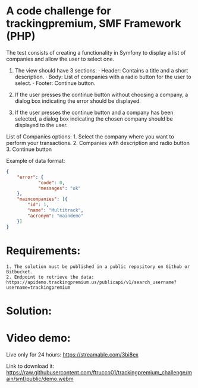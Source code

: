 # A code challenge for trackingpremium, SMF Framework (PHP)

The test consists of creating a functionality in Symfony to display a list of companies and allow the user to select one.

1. The view should have 3 sections:
	· Header: Contains a title and a short description.
	· Body: List of companies with a radio button for the user to select.
	· Footer: Continue button.
	
	
2. If the user presses the continue button without choosing a company, a dialog box indicating the error should be displayed.

3. If the user presses the continue button and a company has been selected, a dialog box indicating the chosen company should be displayed to the user.

 
List of Companies options:
	1. Select the company where you want to perform your transactions.
	2. Companies with description and radio button
	3. Continue button

 
Example of data format:

```json
{
    "error": {
            "code": 0,
            "messages": "ok"
    },
    "maincompanies": [{
        "id": 1,
        "name": "Multitrack",
        "acronym": "maindemo"
    }]
}
```

# Requirements:
    1. The solution must be published in a public repository on Github or Bitbucket.
    2. Endpoint to retrieve the data: https://apidemo.trackingpremium.us/publicapi/v1/search_username?username=trackingpremium


# Solution:



# Video demo:

Live only for 24 hours: https://streamable.com/3bi8ex

Link to download it: https://raw.githubusercontent.com/ftrucco01/trackingpremium_challenge/main/smf/public/demo.webm